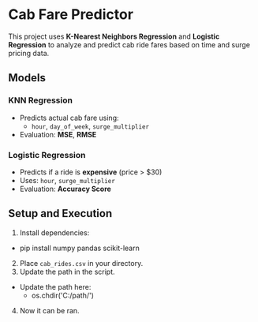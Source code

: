 # Cab Fare Predictor

This project uses **K-Nearest Neighbors Regression** and **Logistic Regression** to analyze and predict cab ride fares based on time and surge pricing data.

## Models

### KNN Regression
- Predicts actual cab fare using:
  - `hour`, `day_of_week`, `surge_multiplier`
- Evaluation: **MSE**, **RMSE**

### Logistic Regression
- Predicts if a ride is **expensive** (price > $30)
- Uses: `hour`, `surge_multiplier`
- Evaluation: **Accuracy Score**

## Setup and Execution

1. Install dependencies:
  - pip install numpy pandas scikit-learn
2. Place `cab_rides.csv` in your directory.
3. Update the path in the script.
  - Update the path here: 
    - os.chdir('C:/path/')
4. Now it can be ran.